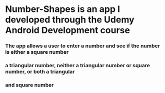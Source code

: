 # Number-Shapes is an app I developed through the Udemy Android Development course
### The app allows a user to enter a number and see if the number is either a square number
### a triangular number, neither a triangular number or square number, or both a triangular 
### and square number 

